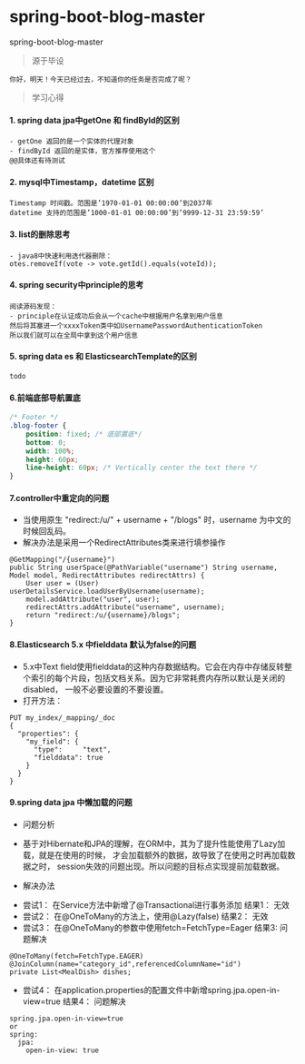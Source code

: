 # spring-boot-blog-master
spring-boot-blog-master
>源于毕设 
```
你好，明天！今天已经过去，不知道你的任务是否完成了呢？
```
>学习心得
#### 1. spring data jpa中getOne 和 findById的区别
```
- getOne 返回的是一个实体的代理对象
- findById 返回的是实体，官方推荐使用这个
@@具体还有待测试
```
#### 2. mysql中Timestamp，datetime 区别
```
Timestamp 时间戳。范围是’1970-01-01 00:00:00’到2037年
datetime 支持的范围是’1000-01-01 00:00:00’到’9999-12-31 23:59:59’
```
#### 3. list的删除思考
```
- java8中快速利用迭代器删除：
otes.removeIf(vote -> vote.getId().equals(voteId));
```
#### 4. spring security中principle的思考
```
阅读源码发现：
- principle在认证成功后会从一个cache中根据用户名拿到用户信息
然后将其塞进一个xxxxToken类中如UsernamePasswordAuthenticationToken
所以我们就可以在全局中拿到这个用户信息
```
#### 5. spring data es 和 ElasticsearchTemplate的区别
```
todo
```
#### 6.前端底部导航置底
```css
/* Footer */
.blog-footer {
    position: fixed; /* 底部置底*/
    bottom: 0;
    width: 100%;
    height: 60px;
    line-height: 60px; /* Vertically center the text there */
}
```
#### 7.controller中重定向的问题
- 当使用原生 "redirect:/u/" + username + "/blogs" 时，username
为中文的时候回乱码。
- 解决办法是采用一个RedirectAttributes类来进行填参操作
```
@GetMapping("/{username}")
public String userSpace(@PathVariable("username") String username, Model model, RedirectAttributes redirectAttrs) {
    User user = (User) userDetailsService.loadUserByUsername(username);
    model.addAttribute("user", user);
    redirectAttrs.addAttribute("username", username);
    return "redirect:/u/{username}/blogs";
}
```
#### 8.Elasticsearch 5.x 中fielddata 默认为false的问题
- 5.x中Text field使用fielddata的这种内存数据结构。它会在内存中存储反转整
个索引的每个片段，包括文档关系。因为它非常耗费内存所以默认是关闭的disabled，
一般不必要设置的不要设置。 
- 打开方法：
```
PUT my_index/_mapping/_doc
{
  "properties": {
    "my_field": { 
      "type":     "text",
      "fielddata": true
    }
  }
}
```
#### 9.spring data jpa 中懒加载的问题
- 问题分析
 + 基于对Hibernate和JPA的理解，在ORM中，其为了提升性能使用了Lazy加载，就是在使用的时候，
 才会加载额外的数据，故导致了在使用之时再加载数据之时， session失效的问题出现。所以问题的目标点实现提前加载数据。
- 解决办法
 + 尝试1：  在Service方法中新增了@Transactional进行事务添加
   结果1：  无效
 + 尝试2： 在@OneToMany的方法上，使用@Lazy(false)
   结果2：  无效
 + 尝试3： 在@OneToMany的参数中使用fetch=FetchType=Eager
   结果3:   问题解决
```
@OneToMany(fetch=FetchType.EAGER)  
@JoinColumn(name="category_id",referencedColumnName="id")  
private List<MealDish> dishes;  
```
 + 尝试4： 在application.properties的配置文件中新增spring.jpa.open-in-view=true
   结果4： 问题解决
```
spring.jpa.open-in-view=true
or 
spring:
  jpa:
    open-in-view: true
```
